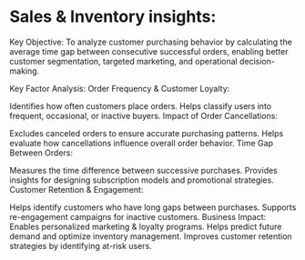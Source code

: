 # Sales & Inventory insights:

Key Objective:
To analyze customer purchasing behavior by calculating the average time gap between consecutive successful orders, enabling better customer segmentation, targeted marketing, and operational decision-making.

Key Factor Analysis:
Order Frequency & Customer Loyalty:

Identifies how often customers place orders.
Helps classify users into frequent, occasional, or inactive buyers.
Impact of Order Cancellations:

Excludes canceled orders to ensure accurate purchasing patterns.
Helps evaluate how cancellations influence overall order behavior.
Time Gap Between Orders:

Measures the time difference between successive purchases.
Provides insights for designing subscription models and promotional strategies.
Customer Retention & Engagement:

Helps identify customers who have long gaps between purchases.
Supports re-engagement campaigns for inactive customers.
Business Impact:
Enables personalized marketing & loyalty programs.
Helps predict future demand and optimize inventory management.
Improves customer retention strategies by identifying at-risk users.
